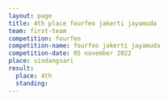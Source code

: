 ```yaml
---
layout: page
title: 4th place fourfeo jakerti jayamuda
team: first-team
competition: fourfeo
competition-name: fourfeo jakerti jayamuda
competition-date: 05 november 2022
place: sindangsari
result:
  place: 4th
  standing:
---
```

